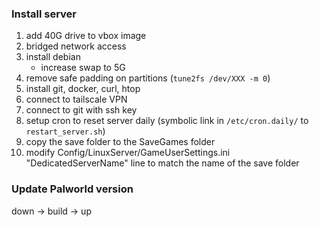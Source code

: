 ### Install server

1. add 40G drive to vbox image
2. bridged network access
3. install debian
    - increase swap to 5G
4. remove safe padding on partitions (`tune2fs /dev/XXX -m 0`)
4. install git, docker, curl, htop
4. connect to tailscale VPN
5. connect to git with ssh key
6. setup cron to reset server daily (symbolic link in `/etc/cron.daily/` to `restart_server.sh`)
6. copy the save folder to the SaveGames folder
7. modify Config/LinuxServer/GameUserSettings.ini "DedicatedServerName" line to match the name of the save folder

### Update Palworld version

down -> build -> up
